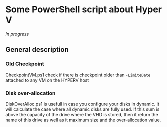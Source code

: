 # Some PowerShell script about Hyper V

*In progress*

## General description

### Old Checkpoint 
CheckpointVM.ps1 check if there is checkpoint older than `-LimiteDate` attached to any VM on the HYPERV host  

### Disk over-allocation
DiskOverAlloc.ps1 is usefull in case you configure your disks in dynamic. It will calculate the case where all dynamic disks are fully used. If this sum is above the capacity of the drive where the VHD is stored, then it return the name of this drive as well as it maximum size and the over-allocation value. 
